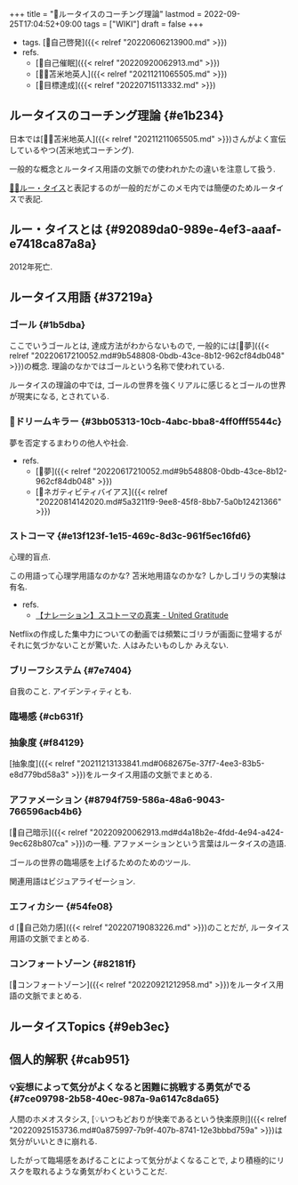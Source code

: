+++
title = "📝ルータイスのコーチング理論"
lastmod = 2022-09-25T17:04:52+09:00
tags = ["WIKI"]
draft = false
+++

-   tags. [🔖自己啓発]({{< relref "20220606213900.md" >}})
-   refs.
    -   [📝自己催眠]({{< relref "20220920062913.md" >}})
    -   [🤵🏽苫米地英人]({{< relref "20211211065505.md" >}})
    -   [📝目標達成]({{< relref "20220715113332.md" >}})


## ルータイスのコーチング理論 {#e1b234}

日本では[🤵🏽苫米地英人]({{< relref "20211211065505.md" >}})さんがよく宣伝しているやつ(苫米地式コーチング).

一般的な概念とルータイス用語の文脈での使われかたの違いを注意して扱う.

[👴🏼ルー・タイス](#92089da0-989e-4ef3-aaaf-e7418ca87a8a)と表記するのが一般的だがこのメモ内では簡便のためルータイスで表記.


## ルー・タイスとは {#92089da0-989e-4ef3-aaaf-e7418ca87a8a}

2012年死亡.


## ルータイス用語 {#37219a}


### ゴール {#1b5dba}

ここでいうゴールとは, 達成方法がわからないもので, 一般的には[📝夢]({{< relref "20220617210052.md#9b548808-0bdb-43ce-8b12-962cf84db048" >}})の概念. 理論のなかではゴールという名称で使われている.

ルータイスの理論の中では, ゴールの世界を強くリアルに感じるとゴールの世界が現実になる, とされている.


### 📝ドリームキラー {#3bb05313-10cb-4abc-bba8-4ff0fff5544c}

夢を否定するまわりの他人や社会.

-   refs.
    -   [📝夢]({{< relref "20220617210052.md#9b548808-0bdb-43ce-8b12-962cf84db048" >}})
    -   [📝ネガティビティバイアス]({{< relref "20220814142020.md#5a3211f9-9ee8-45f8-8bb7-5a0b12421366" >}})


### ストコーマ {#e13f123f-1e15-469c-8d3c-961f5ec16fd6}

心理的盲点.

この用語って心理学用語なのかな? 苫米地用語なのかな? しかしゴリラの実験は有名.

-   refs.
    -   [【ナレーション】スコトーマの真実 - United Gratitude](https://www.youtube.com/watch?v=_47wBGqYnqI)

Netflixの作成した集中力についての動画では頻繁にゴリラが画面に登場するがそれに気づかないことが驚いた. 人はみたいものしか みえない.


### ブリーフシステム {#7e7404}

自我のこと. アイデンティティとも.


### 臨場感 {#cb631f}


### 抽象度 {#f84129}

[抽象度]({{< relref "20211213133841.md#0682675e-37f7-4ee3-83b5-e8d779bd58a3" >}})をルータイス用語の文脈でまとめる.


### アファメーション {#8794f759-586a-48a6-9043-766596acb4b6}

[📝自己暗示]({{< relref "20220920062913.md#d4a18b2e-4fdd-4e94-a424-9ec628b807ca" >}})の一種. アファメーションという言葉はルータイスの造語.

ゴールの世界の臨場感を上げるためのためのツール.

関連用語はビジュアライゼーション.


### エフィカシー {#54fe08}

d
[📝自己効力感]({{< relref "20220719083226.md" >}})のことだが, ルータイス用語の文脈でまとめる.


### コンフォートゾーン {#82181f}

[📝コンフォートゾーン]({{< relref "20220921212958.md" >}})をルータイス用語の文脈でまとめる.


## ルータイスTopics {#9eb3ec}


## 個人的解釈 {#cab951}


### 💡妄想によって気分がよくなると困難に挑戦する勇気がでる {#7ce09798-2b58-40ec-987a-9a6147c8da65}

人間のホメオスタシス, [💡いつもどおりが快楽であるという快楽原則]({{< relref "20220925153736.md#0a875997-7b9f-407b-8741-12e3bbbd759a" >}})は気分がいいときに崩れる.

したがって臨場感をあげることによって気分がよくなることで, より積極的にリスクを取れるような勇気がわくということだ.
